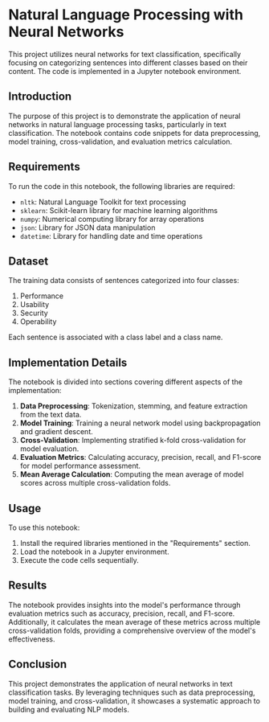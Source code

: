 # Natural Language Processing with Neural Networks

This project utilizes neural networks for text classification, specifically focusing on categorizing sentences into different classes based on their content. The code is implemented in a Jupyter notebook environment.

## Introduction

The purpose of this project is to demonstrate the application of neural networks in natural language processing tasks, particularly in text classification. The notebook contains code snippets for data preprocessing, model training, cross-validation, and evaluation metrics calculation.

## Requirements

To run the code in this notebook, the following libraries are required:

- `nltk`: Natural Language Toolkit for text processing
- `sklearn`: Scikit-learn library for machine learning algorithms
- `numpy`: Numerical computing library for array operations
- `json`: Library for JSON data manipulation
- `datetime`: Library for handling date and time operations

## Dataset

The training data consists of sentences categorized into four classes:

1. Performance
2. Usability
3. Security
4. Operability

Each sentence is associated with a class label and a class name.

## Implementation Details

The notebook is divided into sections covering different aspects of the implementation:

1. **Data Preprocessing**: Tokenization, stemming, and feature extraction from the text data.
2. **Model Training**: Training a neural network model using backpropagation and gradient descent.
3. **Cross-Validation**: Implementing stratified k-fold cross-validation for model evaluation.
4. **Evaluation Metrics**: Calculating accuracy, precision, recall, and F1-score for model performance assessment.
5. **Mean Average Calculation**: Computing the mean average of model scores across multiple cross-validation folds.

## Usage

To use this notebook:

1. Install the required libraries mentioned in the "Requirements" section.
2. Load the notebook in a Jupyter environment.
3. Execute the code cells sequentially.

## Results

The notebook provides insights into the model's performance through evaluation metrics such as accuracy, precision, recall, and F1-score. Additionally, it calculates the mean average of these metrics across multiple cross-validation folds, providing a comprehensive overview of the model's effectiveness.

## Conclusion

This project demonstrates the application of neural networks in text classification tasks. By leveraging techniques such as data preprocessing, model training, and cross-validation, it showcases a systematic approach to building and evaluating NLP models.

